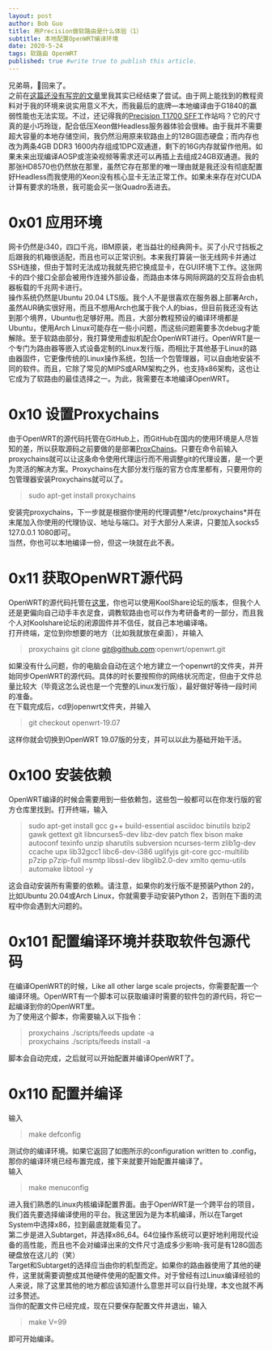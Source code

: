 ```yaml
---
layout: post
author: Bob Guo
title: 用Precision做软路由是什么体验（1）
subtitle: 本地配置OpenWRT编译环境
date: 2020-5-24
tags: 软路由 OpenWRT
published: true #write true to publish this article.
---
```

兄弟萌，👴回来了。  
之前在[这篇还没有写完的文章](2020-4-14-NAS_Ending.md)里我其实已经结束了尝试。由于网上能找到的教程资料对于我的环境来说实用意义不大，而我最后的底牌—本地编译由于G1840的羸弱性能也无法实现。不过，还记得我的[Precision T1700 SFF](2020-4-18-Precision_T1700_1.md)工作站吗？它的尺寸真的是小巧玲珑，配合低压Xeon做Headless服务器体验会很棒。由于我并不需要超大容量的本地存储空间，我仍然沿用原来软路由上的128G固态硬盘；而内存也改为两条4GB DDR3 1600内存组成1DPC双通道，剩下的16G内存就留作他用。如果未来出现编译AOSP或渲染视频等需求还可以再插上去组成24GB双通道。我的那张HD8570也仍然放在那里，虽然它存在那里的唯一理由就是我还没有彻底配置好Headless而我使用的Xeon没有核心显卡无法正常工作。如果未来存在对CUDA计算有要求的场景，我可能会买一张Quadro丢进去。  
# 0x01 应用环境
网卡仍然是i340，四口千兆，IBM原装，老当益壮的经典网卡。买了小尺寸挡板之后跟我的机箱很适配，而且也可以正常识别。本来我打算装一张无线网卡并通过SSH连接，但由于暂时无法成功我就先把它换成显卡，在GUI环境下工作。这张网卡的四个接口全部会被用作连接外部设备，而路由本体与网际网路的交互将会由机器板载的千兆网卡进行。  
操作系统仍然是Ubuntu 20.04 LTS版。我个人不是很喜欢在服务器上部署Arch，虽然AUR确实很好用，而且不想用Arch也属于我个人的bias，但目前我还没有达到那个境界，Ubuntu也足够好用。而且，大部分教程预设的编译环境都是Ubuntu，使用Arch Linux可能存在一些小问题，而这些问题需要多次debug才能解除。至于软路由部分，我打算使用虚拟机配合OpenWRT进行。OpenWRT是一个专门为路由器等嵌入式设备定制的Linux发行版，而相比于其他基于Linux的路由器固件，它更像传统的Linux操作系统，包括一个包管理器，可以自由地安装不同的软件。而且，它除了常见的MIPS或ARM架构之外，也支持x86架构，这也让它成为了软路由的最佳选择之一。为此，我需要在本地编译OpenWRT。
# 0x10 设置Proxychains
由于OpenWRT的源代码托管在GitHub上，而GitHub在国内的使用环境是人尽皆知的差，所以获取源码之前要做的是部署[ProxChains](https://github.com/haad/proxychains)。只要在命令前输入proxychains就可以让这条命令使用代理运行而不用调整git的代理设置，是一个更为灵活的解决方案。Proxychains在大部分发行版的官方仓库里都有，只要用你的包管理器安装Proxychains就可以了。
> sudo apt-get install proxychains

安装完proxychains，下一步就是根据你使用的代理调整*/etc/proxychains*并在末尾加入你使用的代理协议、地址与端口。对于大部分人来讲，只要加入socks5 127.0.0.1 1080即可。  
当然，你也可以本地编译一份，但这一块就在此不表。
# 0x11 获取OpenWRT源代码
OpenWRT的源代码托管在[这里](https://github.com/openwrt/openwrt)，你也可以使用KoolShare论坛的版本，但我个人还是更偏向自己动手丰衣足食，调教软路由也可以作为考研备考的一部分，而且我个人对Koolshare论坛的闭源固件并不信任，就自己本地编译咯。   
打开终端，定位到你想要的地方（比如我就放在桌面），并输入
> proxychains git clone git@github.com:openwrt/openwrt.git

如果没有什么问题，你的电脑会自动在这个地方建立一个openwrt的文件夹，并开始同步OpenWRT的源代码。具体的时长要按照你的网络状况而定，但由于文件总量比较大（毕竟这怎么说也是一个完整的Linux发行版），最好做好等待一段时间的准备。  
在下载完成后，cd到openwrt文件夹，并输入
> git checkout openwrt-19.07

这样你就会切换到OpenWRT 19.07版的分支，并可以以此为基础开始干活。
# 0x100 安装依赖
OpenWRT编译的时候会需要用到一些依赖包，这些包一般都可以在你发行版的官方仓库里找到。打开终端，输入
> sudo apt-get install gcc g++ build-essential asciidoc  binutils bzip2 gawk gettext git libncurses5-dev libz-dev patch flex bison make autoconf texinfo unzip sharutils subversion ncurses-term zlib1g-dev ccache upx lib32gcc1 libc6-dev-i386 uglifyjs git-core gcc-multilib p7zip p7zip-full msmtp libssl-dev libglib2.0-dev xmlto qemu-utils automake libtool  -y

这会自动安装所有需要的依赖。请注意，如果你的发行版不是预装Python 2的，比如Ubuntu 20.04或Arch Linux，你就需要手动安装Python 2，否则在下面的流程中你会遇到大问题的。
# 0x101 配置编译环境并获取软件包源代码
在编译OpenWRT的时候，Like all other large scale projects，你需要配置一个编译环境。OpenWRT有一个脚本可以获取编译时需要的软件包的源代码，将它一起编译到你的OpenWRT里。  
为了使用这个脚本，你需要输入以下指令：
>proxychains ./scripts/feeds update -a  
proxychains ./scripts/feeds install -a

脚本会自动完成，之后就可以开始配置并编译OpenWRT了。
# 0x110 配置并编译
输入
> make defconfig

测试你的编译环境。如果它返回了如图所示的configuration written to .config， 那你的编译环境已经布置完成，接下来就要开始配置并编译了。  
输入
> make menuconfig

进入我们熟悉的Linux内核编译配置界面。由于OpenWRT是一个跨平台的项目，我们首先要选择编译使用的平台。我这里因为是为本机编译，所以在Target System中选择x86，拉到最底就能看见了。  
第二步是进入Subtarget，并选择x86_64。64位操作系统可以更好地利用现代设备的高性能，而且也不会对编译出来的文件尺寸造成多少影响-我可是有128G固态硬盘放在这儿的（笑）  
Target和Subtarget的选择应当由你的机型而定。如果你的路由器使用了其他的硬件，这里就需要调整成其他硬件使用的配置文件。对于曾经有过Linux编译经验的人来说，除了这里其他的地方都应该知道什么意思并可以自行处理，本文也就不再过多赘述。  
当你的配置文件已经完成，现在只要保存配置文件并退出，输入
> make V=99

即可开始编译。